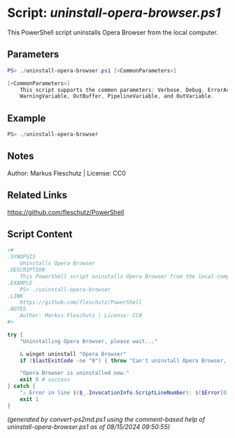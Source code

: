 Script: *uninstall-opera-browser.ps1*
========================

This PowerShell script uninstalls Opera Browser from the local computer.

Parameters
----------
```powershell
PS> ./uninstall-opera-browser.ps1 [<CommonParameters>]

[<CommonParameters>]
    This script supports the common parameters: Verbose, Debug, ErrorAction, ErrorVariable, WarningAction, 
    WarningVariable, OutBuffer, PipelineVariable, and OutVariable.
```

Example
-------
```powershell
PS> ./uninstall-opera-browser

```

Notes
-----
Author: Markus Fleschutz | License: CC0

Related Links
-------------
https://github.com/fleschutz/PowerShell

Script Content
--------------
```powershell
<#
.SYNOPSIS
	Uninstalls Opera Browser
.DESCRIPTION
	This PowerShell script uninstalls Opera Browser from the local computer.
.EXAMPLE
	PS> ./uninstall-opera-browser
.LINK
	https://github.com/fleschutz/PowerShell
.NOTES
	Author: Markus Fleschutz | License: CC0
#>

try {
	"Uninstalling Opera Browser, please wait..."

	& winget uninstall "Opera Browser"
	if ($lastExitCode -ne "0") { throw "Can't uninstall Opera Browser, is it installed?" }

	"Opera Browser is uninstalled now."
	exit 0 # success
} catch {
	"⚠️ Error in line $($_.InvocationInfo.ScriptLineNumber): $($Error[0])"
	exit 1
}
```

*(generated by convert-ps2md.ps1 using the comment-based help of uninstall-opera-browser.ps1 as of 08/15/2024 09:50:55)*

